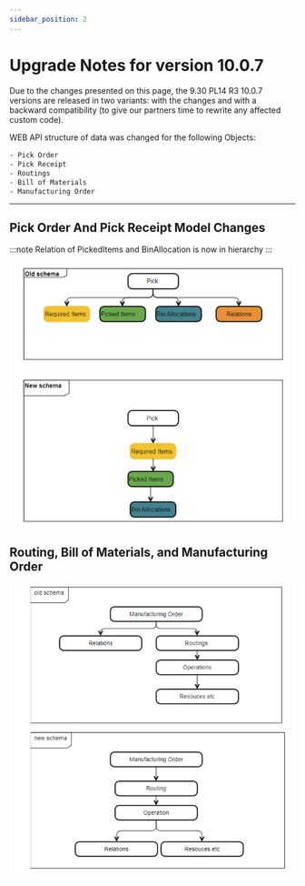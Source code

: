 ```yaml
---
sidebar_position: 2
---
```


# Upgrade Notes for version 10.0.7

Due to the changes presented on this page, the 9.30 PL14 R3 10.0.7 versions are released in two variants: with the changes and with a backward compatibility (to give our partners time to rewrite any affected custom code).

WEB API structure of data was changed for the following Objects:

    - Pick Order
    - Pick Receipt
    - Routings
    - Bill of Materials
    - Manufacturing Order

---

## Pick Order And Pick Receipt Model Changes

:::note
Relation of  PickedItems and BinAllocation is now in hierarchy
:::

![Pick Order And Pick Receipt](./media/pick-order-and-receipt.PNG)

## Routing, Bill of Materials, and Manufacturing Order

![Routing](./media/routings.PNG)
